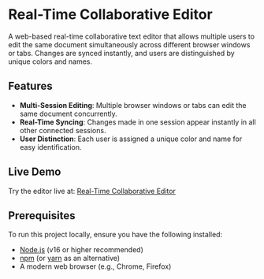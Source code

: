 # Real-Time Collaborative Editor

A web-based real-time collaborative text editor that allows multiple users to edit the same document simultaneously across different browser windows or tabs. Changes are synced instantly, and users are distinguished by unique colors and names.

## Features
- **Multi-Session Editing**: Multiple browser windows or tabs can edit the same document concurrently.
- **Real-Time Syncing**: Changes made in one session appear instantly in all other connected sessions.
- **User Distinction**: Each user is assigned a unique color and name for easy identification.

## Live Demo
Try the editor live at: [Real-Time Collaborative Editor](https://saksham-sharma-wasserstoff.vercel.app/)

## Prerequisites
To run this project locally, ensure you have the following installed:
- [Node.js](https://nodejs.org/) (v16 or higher recommended)
- [npm](https://www.npmjs.com/) (or [yarn](https://yarnpkg.com/) as an alternative)
- A modern web browser (e.g., Chrome, Firefox)
